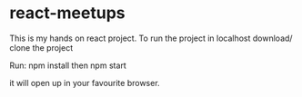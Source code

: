 # react-meetups

This is my hands on react project. To run the project in localhost download/ clone the project

Run:    npm install
then npm start 

it will open up in your favourite browser.
